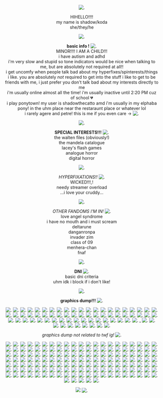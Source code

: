 <p align="center"

![.](https://64.media.tumblr.com/714c22146f7c9121885a151e5c077b5e/20f1f21c678cd316-f9/s540x810/ad42d5b202a8f14477eae014fc349c3e08d91fc2.gif)

<p align="center"
  
HIHELLO!!!!
<br>
my name is shadow/koda
<br>
she/they/he

<p align="center"
  
![.](https://64.media.tumblr.com/3c1c2a6da52f74ee2ee0ca42d81b017c/7e8828c28bd6bcc4-d7/s250x400/8317033ac9a93beef92e99e6c2645ab2f7f9b729.pnj)

<p align="center"

**basic info !** ![.](https://64.media.tumblr.com/d34d20f0b13056f6beec10117e733464/b55b2416bafcc208-02/s75x75_c1/290ea0b560b18d678ea99feb7e0c1788234e26f9.gif)
<br>
MINOR!!!! I AM A CHILD!!!
<br>
i have autism and adhd 
<br>
i'm very slow and stupid so tone indicators would be nice when talking to me, but are absolutely not required at all!!
<br>
i get uncomfy when people talk bad about my hyperfixes/spinterests/things i like. you are absolutely *not* required to get into the stuff i like to get to be friends with me, i just prefer you don't talk bad about my interests directly to me
<br>
i'm usually online almost all the time! i'm usually inactive until 2:20 PM cuz of school 💔
<br>
i play ponytown! my user is shadowthecatto amd i'm usually in my elphaba pony! in the uhm place near the restaraunt place or whatever lol
<br>
i rarely agere and petre! this is me if you even care -> ![.](https://64.media.tumblr.com/5a3ac572354fdab82362b68dc1ad178f/6556fde6f69ce461-c7/s250x400/5ec71cf0751ff669382b9c5f8e4c1f8e1cb965c6.pnj)

<p align="center"

![.](https://64.media.tumblr.com/97aa330a45329fdf0e8e9411a22e4a00/6bf1fcbbe17c2c92-01/s540x810/493bc48fec440d7610e7ecc3386d105c8502e7df.pnj)

<p align="center"

  **SPECIAL INTERESTS!!!** ![.](https://files.catbox.moe/7xyiid.gif)
<br>
the walten files (obviously!)
<br>
the mandela catalogue
<br>
lacey's flash games
<br>
analogue horror
<br>
digital horror

<p align="center"

![.](https://64.media.tumblr.com/6ff19ec66ba12802e7e08820d0f8cfd1/bf2611b1e77359db-72/s540x810/9fa05b11f0b4278761b81e7b5f41933e54fd0267.gif)

<p align="center"

*HYPERFIXATIONS!!* ![.](https://64.media.tumblr.com/8606353d382bad42eebb11bbd0cc97cd/8cfd1f618a490d71-26/s75x75_c1/64e9e86e738b3c25229c9627b93c44e440679bbf.pnj)
<br>
WICKED!!!,!
<br>
needy streamer overload
<br>
...i love your cruddy...

<p align="center"

![.](https://64.media.tumblr.com/442e734067e3b6e3449cef25e21877f2/f135054f077d3288-5a/s1280x1920/db5657eb3c9dc577583dfa4f8d9852b75752c4c5.pnj)

<p align="center"

*OTHER FANDOMS I'M IN!* ![.](https://64.media.tumblr.com/2cfdfb24429c52cd590978b0ed349ad5/dbf0efc59735e90f-06/s75x75_c1/525ee117920f8b030715cf3f3411b648ea0acf8a.gif)
<br>
love angel syndrome
<br>
i have no mouth and i must scream
<br>
deltarune
<br>
danganronpa
<br>
invader zim
<br>
class of 09
<br>
menhera-chan
<br>
fnaf

<p align="center"
  
![.](https://files.catbox.moe/ksa6xj.gif)

<p align="center"

**DNI** ![.](https://64.media.tumblr.com/6f43e1ba860f562eea8ed5b0597b7b29/b3ae6884757269ec-09/s75x75_c1/25e79773fc72141be60113915c504a74d750f421.gif)
<br>
basic dni criteria
<br>
uhm idk i block if i don't like!

<p align="center"
  
![.](https://64.media.tumblr.com/f8c26048db46251b298a9f58ae7597ab/ea4bce365a1c7665-1b/s540x810/615b5f40a4e357ba3d53ae45212bd58b9b07f792.pnj)

<p align="center"

**graphics dump!!!** ![.](https://64.media.tumblr.com/d7cd07e2e7d71d921c2e930156d117ed/c6e913aea8c8a172-c8/s75x75_c1/61bbc6209d0f5e4beed0c26b2568491756b1bf09.gif)

<p align="center"
  
![.](https://64.media.tumblr.com/81a581c80071375c0eae7ffd6a734567/704f4ace9de71c4b-73/s100x200/d48c61bba47adb45d5703100b57cf9b655436814.pnj) ![.](https://64.media.tumblr.com/b5aaf2efcdf114c3871b16bb5c8eaf91/7796b8cda0d3ecf8-a1/s100x200/3a722b08cec07663dd8d71080a49f44cbf813a70.pnj) ![.](https://gifcity.carrd.co/assets/images/gallery51/7e14ccbc.gif?v=238ae5e6) ![.](https://gifcity.carrd.co/assets/images/gallery51/4c33befd.png?v=238ae5e6) ![.](https://gifcity.carrd.co/assets/images/gallery51/2b974c87.png?v=238ae5e6) ![.](https://64.media.tumblr.com/3384b467706a2236357a05616cb29b9b/0849fa6899c3a334-aa/s100x200/c092e8e1054af70778f8396a05f55d368dc84695.pnj) ![.](https://64.media.tumblr.com/9a165446a55eb7db05aacdd5308de322/0849fa6899c3a334-75/s100x200/f8aafcb0b7f67034f3555e9c055dbb87d0631a59.pnj) ![.](https://64.media.tumblr.com/04f4950baf3caab2349c2c8da0adfc28/f7f4000f72964fcf-51/s250x400/a8fa74597956b98bc4b09d010927ae20672332be.pnj) ![.](https://64.media.tumblr.com/f9e2b227bad2e97b5aa87c02a398f36d/47c4d724a89c0276-01/s100x200/fa966e162a215bc98118ab97988947008a07bd38.pnj) ![.](https://wilardo.crd.co/assets/images/gallery16/c28d1d55.gif?v=f2364dd6) ![.](https://64.media.tumblr.com/f1494ab3e694699f37557da526beaff9/ec8f693b87536b40-6d/s100x200/5014d79593adcea9f2288d7a8f6894acf12ce7d1.gif) ![.](https://64.media.tumblr.com/f1df6416eb740d8b81146ff708e36fe2/6d78bc7631b17625-95/s100x200/f8ec1919839d9e61282e8a829c90b8c6f886d494.pnj) ![.](https://64.media.tumblr.com/0ab768b13dfe09e30dbe078821f0b709/321aa268678c99b9-d7/s100x200/c2da0f05c459fd27e3ca84cb22c112358381c4f6.pnj) ![.](https://64.media.tumblr.com/9d9e855939aab1e2fe0e77f0c9274e03/08dc254342852b38-d4/s100x200/18c38a72af5be347a42dbbcd83a543e8911f0a46.webp) ![.](https://64.media.tumblr.com/6756fed9bbfc687d9a4dead8cf5a8e80/6f072ea04e7b6c72-1a/s100x200/8fe327aa3cfb04098a43c2e5e3252cd65da3f388.pnj) ![.](https://64.media.tumblr.com/e36286952686e6d3b965901950ecd590/bfaaeb60d3ffc0b4-5e/s100x200/da275d2d17ab90193a65acd0cfbd3deddfa0b48e.pnj) ![.](https://64.media.tumblr.com/de39f3ff630f7e2f795c10d94128860d/fe2988a836246844-ef/s100x200/da6e0ff11d74f57ba47c581d9f20597b345e2519.pnj) ![.](https://adriansblinkiecollection.neocities.org/stamps/a19.png) ![.](https://files.catbox.moe/tdpvmr.PNG) ![.](https://64.media.tumblr.com/0d43e76a722ac9427f2cfa87b1abc708/503eaab48f57a725-61/s100x200/6ab9939494386a1a9e1a3b36fb98d17e914d21aa.gif) ![.](https://64.media.tumblr.com/42c580231e681903f58a1eb0f8d18696/503eaab48f57a725-f2/s100x200/387b0fc3ba3588eface89a0f463ec29e2f6c725b.pnj) ![.](https://64.media.tumblr.com/f3ff251bfccdec6d78110b82f635e88c/503eaab48f57a725-9f/s100x200/62d85ac3c424dcb01cb9ff87ec0ac9bf3d6ca846.gif) ![.](https://64.media.tumblr.com/672a4128f77abb5151fe28201f53581d/503eaab48f57a725-9c/s100x200/67461a28750b83420475b3615fcfc85aaa19e88f.gif) ![.](https://64.media.tumblr.com/8b85d35b6e393ef9ba192f3d8adca865/258361b833cca1fd-ea/s100x200/7534d3c25dda370ba791320802e34da14b087edf.pnj) ![.](https://64.media.tumblr.com/8c5df41f2b7d60cbcf990ff38cb59142/258361b833cca1fd-fe/s100x200/cc78df280d17eff7d8895f976b46f0bcbe4d6c77.pnj) ![.](https://64.media.tumblr.com/9830aeb28c8c7a848fe4f9e1f59c88e5/4aa5d3042dd19d21-57/s250x400/8251286be592530f74b08939a4ce6cada97b8c16.gif) ![.](https://64.media.tumblr.com/8ddc76eb6b5b1b480ad8beba89b08024/4aa5d3042dd19d21-f0/s250x400/4f2a564f75e68de9364e061aecf543d8bed81fbc.pnj) ![.](https://64.media.tumblr.com/39b1a7a812eb3f09d5d4df27c170c815/4aa5d3042dd19d21-ed/s250x400/1ed1fa31458d303d99ab8835046159284f19a0f1.gif) ![.](https://64.media.tumblr.com/ffd515145e9b3693f320d6684af41114/9e9fc99cd5209213-d5/s100x200/63d8ddb278654b5fe0955072330fa1f22df32007.pnj) ![.](https://64.media.tumblr.com/7a9eb3810d45dbdd22ac1b15d2960d71/9e9fc99cd5209213-85/s100x200/3e5cb7c682a23db5ca7211e63ac6787ebf3f91d3.pnj) ![.](https://64.media.tumblr.com/875b1ebdce4dacd73718e69c907c81ab/9e9fc99cd5209213-ee/s100x200/e206ef806dd6ab804fa77358a32cdb377d682211.gif) ![.](https://64.media.tumblr.com/e1ffea64f46bc7cc3418c5da1e13de1f/718713c576f73ac5-1f/s100x200/d5093b5d91acd05e5f6e405b82f42907af62fe29.pnj) ![.](https://64.media.tumblr.com/c8d1ddb22305dce80250fb2e9a9a557a/718713c576f73ac5-72/s100x200/f23cf3923d4d5f97331af410c1192f41527286a1.pnj) ![.](https://64.media.tumblr.com/729b986f79f60d56032ded2debd980ee/718713c576f73ac5-f8/s100x200/adbaa7e7498f7a11f641e0fb648a83d5feb7d7c0.pnj) ![.](https://64.media.tumblr.com/0a1eb85423cbfcfcc1aa02a76de97865/718713c576f73ac5-be/s100x200/fced618878a96f823fb95fb6d8fda1d13cfbc143.pnj) ![.](https://64.media.tumblr.com/689c5c162ef96c3fe93a866c4f98966e/718713c576f73ac5-52/s100x200/155f401b0576eb79f34a0820787739f5f44a82bd.pnj) ![.](https://64.media.tumblr.com/d8cb96c1d1156e48af402cc7d4d7356c/718713c576f73ac5-44/s100x200/76fad31c88d70df2223f65c0a84362ed6ebba955.pnj) ![.](https://64.media.tumblr.com/30beba8b27b19788a0c1de6d38c7268d/718713c576f73ac5-a6/s100x200/37f85f2a0eab4a7401dfb1e846738bec4554bad1.pnj) ![.](https://64.media.tumblr.com/41e1f2d16fa1006517119baf1dd01c99/718713c576f73ac5-48/s100x200/e052e313136e9e40b1d1744f15bd36d9bc26d720.pnj) ![.](https://64.media.tumblr.com/52d05859e68e624e3ea155218126e77b/c1ead48f0cb65611-49/s100x200/41d89adc866d4e638c134bf26aa9a2d8b765a95f.png) ![.](https://64.media.tumblr.com/10f203b2539674131ee08ee6f9e942fe/c1ead48f0cb65611-c1/s100x200/b7a313fc49d30daab4ebe37e044f365ff3c9819b.png) ![.](https://64.media.tumblr.com/a24e3faafea1072b4578cab35a15504e/c1ead48f0cb65611-41/s100x200/c99816e98ec0c2ed488e831087aa73e4ba8a75f6.png) ![.](https://64.media.tumblr.com/09c957e0629624911cc6d7515582afc1/c1ead48f0cb65611-d3/s100x200/476d0c56859acd85efc2d4ed4dadda12715f76d2.png) ![.](https://64.media.tumblr.com/35df6a623e34f0f3b9b0422ae69dab5b/c1ead48f0cb65611-6f/s100x200/acbdf46eedf665b81c009e41baa6c36ee98779c7.png) ![.](https://64.media.tumblr.com/406be0f18a0abefcc8d3b6bb16574e1c/c1ead48f0cb65611-bd/s100x200/73875932f0c5e446a0bb03724c1aeca169fd5bfe.png) ![.](https://adriansblinkiecollection.neocities.org/stamps/f23.gif) ![.](https://decohoard.carrd.co/assets/images/gallery61/dabde480.png?v=e0827b7e) ![.](https://64.media.tumblr.com/fe22a64dc86972643c948c6c17060ab5/bb2346013ee5866c-bd/s250x400/bfcb63c117d68d89581e73c7945efba568aaec20.pnj) ![.](https://64.media.tumblr.com/401c606722fafaca1d278c064a734b67/c937cea2bae71fd6-f6/s100x200/ada93a0d5347c337d3023e5cae2ad5ff059d5618.gif) ![.](https://64.media.tumblr.com/43fcb994d3a0b33b84656fbbe44f8652/c937cea2bae71fd6-61/s100x200/523511f60962e4511f74dcf34233bf606b9c50a5.gif) ![.]() ![.](https://64.media.tumblr.com/ecb21a3e68b91f5e9ff992cc0ea973d8/9e9fc99cd5209213-07/s250x400/bc948a74c08a889bef896aba932b216f77e2d4b5.gif) ![.](https://64.media.tumblr.com/179c28e4857065faca0733d186d3539c/9e9fc99cd5209213-6b/s250x400/cd1b097fe28414c94b3847c46c6074d0971b8d34.gif) ![.](https://64.media.tumblr.com/f3a9013d79674686654bbea0f55b6682/258361b833cca1fd-64/s250x400/7a41ae159fa1d20dc385a67f2f95f2332ac92cb3.gif) ![.](https://64.media.tumblr.com/cc98afb7b30f467b64c6539b49ec7395/503eaab48f57a725-d7/s250x400/ce3901c8f12e7e3efcc8be12e053594fe84a67d0.gif) ![.](https://adriansblinkiecollection.neocities.org/a11.gif) ![.](https://adriansblinkiecollection.neocities.org/a3.gif) ![.](https://64.media.tumblr.com/43b341e1c0bcc1bf0382f8fe840c77e6/275a84ce0dc210dd-0a/s250x400/4b06653cd289a3f48e2d5e3e3f9c8e6762725b18.gif) ![.](https://adriansblinkiecollection.neocities.org/a17.gif) ![.](https://adriansblinkiecollection.neocities.org/b29.gif) [.](https://adriansblinkiecollection.neocities.org/e47.gif) ![.](https://adriansblinkiecollection.neocities.org/h17.gif) ![.](https://adriansblinkiecollection.neocities.org/h24.gif) ![.](https://64.media.tumblr.com/77b1fa636bb0e02558e8cfd7c5b005d6/66f8bee48421ca35-0b/s100x200/de40bed1ca27e23f0f0f806708f463c4636e1d24.gif) ![.](https://decohoard.carrd.co/assets/images/gallery114/aee2ceab.gif?v=e0827b7e) ![.](https://decohoard.carrd.co/assets/images/gallery114/37882a87.gif?v=e0827b7e) ![.](https://64.media.tumblr.com/6ff346bf26d6506e95bf36fbf277d9bc/ba5419a3778fcc88-af/s250x400/6f6ee9d5b5b32630f3bfe51c656169eb034e4e41.gif) ![.]() ![.](https://64.media.tumblr.com/68a456802cd3d63dbc1cfd70d4a00da2/467cdec442d12682-e6/s250x400/8b618fe92c108d89082e5079df798df974efe463.pnj) ![.](https://64.media.tumblr.com/65b6b63b4d2a85d70e0efe6b1686b5b4/9f08db4a6bc68ebd-b0/s1280x1920/4fc8c62ab8d2f86fbff1dfd544d26ce767296138.pnj) ![.](https://64.media.tumblr.com/0173e3506b12b4503da7bcbc727471c6/ec17b43c1a81bf1c-4f/s1280x1920/6b9647afd13e636618b2ba706db875c68b49f915.pnj)

<p align="center"

*graphics dump not related to twf ig!* ![.](https://files.catbox.moe/vjmncj.gif)

<p align="center"
  
![.](https://64.media.tumblr.com/e168f81078a094e62c580f4cc5a39f1d/d1b13d10a3b57c68-54/s100x200/0fc891b2bdd50779638322b3c1f4b92cc6c66168.jpg) ![.](https://64.media.tumblr.com/f9cbc980875c26983d7b5c7e91569a93/2be3d7b7e3b8925d-31/s100x200/d0d536906d19ae86941ef1528e6787624c2bf067.pnj) ![.](https://64.media.tumblr.com/113dc6576dc5ee3ced59c06af393e0b0/ed5fb0e8258904df-d9/s250x400/c1eba16f4bc4507b5a10719f8ce88bd8fa038399.gif) ![.](https://64.media.tumblr.com/e287ea02bdafa006b281323c9bd2371a/33482cf83af8f0c3-17/s100x200/5dbab7da2d1a45b79db7d34d4adbe999c3eca6d2.pnj) ![.](https://64.media.tumblr.com/6c6818d1d1b115e6a2f1a7903c6a46be/2392e7c1f6f7c3e5-1d/s100x200/cd32f19a55f1a1be264b8dfcd54d9e7f6d55402e.pnj) ![.](https://64.media.tumblr.com/fb2b4b057f64ee8effbe10cc4a5f9562/147e422eed2ecc0d-8d/s250x400/e5d643f2425c99e3e04010d351b1393c4f8e7f8f.gifv) ![.](https://64.media.tumblr.com/d6d4224cfa924999413b633417125c68/c0de5bfbb8e74f33-32/s250x400/0d5d3541c5ac4dbf3de46110b20dff1ba45d1b63.gifv) ![.](https://64.media.tumblr.com/6481c0e6f5d04767a8b2f19c611dcbe9/2d14e3f060ab602a-c9/s100x200/e7d36b1ca9a4b937b8295ba2bc1a2e1c096083d9.pnj) ![.](https://64.media.tumblr.com/147aded3e327e374c083f6c309090c70/589a81601b23a717-dc/s100x200/e4283fa9b2e4ec2c3d3b1949c59f57a66aff57e3.pnj) ![.](https://64.media.tumblr.com/5155fc7f3fe57eefafffdd709fa4f9e7/c1bd773e78c280cd-39/s400x600/0b36c0619f2fd3fbde958a3a6d3b775669b8b8cd.gif) ![.](https://64.media.tumblr.com/193db72d1ad498d0c00f128ce7bab39a/2d14e3f060ab602a-a9/s100x200/59555edd3a8d04f20b92af21247f7d584269cb37.pnj) ![.](https://64.media.tumblr.com/7c7a7105d29113e33e12c6cf8dc5a886/6f072ea04e7b6c72-fb/s100x200/19ef918f30903dd70219a980d1080b0221b84fa3.gifv) ![.](https://64.media.tumblr.com/30089620ec0ef2c6492a8818da2e16c7/0576c693f2b94995-d1/s75x75_c1/df725d40a899c3deab0bc756769943a1f36517db.gifv) ![.](https://64.media.tumblr.com/19306be41dacc61daad9df5500db275a/2d14e3f060ab602a-bc/s100x200/e77fe8de224a8915c018c28d9145b0ee8723c0fd.gifv) ![.](https://64.media.tumblr.com/c8c7c5b7caee57972cbc4e30736a516a/2ff888012b183bb3-fd/s100x200/89ab92af99d64eebd8aa8157d13547ad5e5635dc.gifv) ![.](https://64.media.tumblr.com/844eefb944c0b1845e0b4325ec015919/fe2988a836246844-5a/s250x400/30e04d730ffcb71e7456a841f20d4c48e5938474.gifv) ![.](https://64.media.tumblr.com/f0945e8a079720123a7d73d0fbd90151/1f047da08adcc7e8-89/s250x400/4fcc3bb0e26330c897da074165a08a895327bac9.gifv) ![.](https://files.catbox.moe/p5l96m.gif) ![.](https://64.media.tumblr.com/1fa19ad2b3c47e3d3bfe3119905c59b1/18ff4c40ffc7af1a-23/s100x200/6c54af99f7c804db134591b0b39e729c90a671cd.pnj) ![.](https://decohoard.carrd.co/assets/images/gallery09/a0b635bc.png?v=e0827b7e) ![.](https://64.media.tumblr.com/465097f001a899eab4c40875a1b2bed5/01424bad4c7c2b42-6c/s250x400/77282d4e7f1d95c5a95b15a3ed404523ad286a7e.gifv) ![.](https://64.media.tumblr.com/28c9642ea91f2647174c825dbc41bacd/c7eaf291b9142808-9b/s250x400/34dd5df0572b3321d316f4953fb79cdc18af8765.gifv) ![.](https://orig00.deviantart.net/0803/f/2010/082/7/8/tally_hall_icon_by_pockyrock.gif) ![.](https://64.media.tumblr.com/6766af52f0ef91366a9ff6f479c49786/f32d7177776ff0b6-17/s100x200/ee251ae1ef7d0d42b9f9422c1b796d8f949f492f.gifv) ![.](https://orig00.deviantart.net/3e7a/f/2018/183/7/8/stamp_fnaf_by_ucamia-dcg2fn2.png) ![.](https://decohoard.carrd.co/assets/images/gallery110/03bb6da8.gif?v=e0827b7e) ![.](https://orig00.deviantart.net/c098/f/2016/230/4/e/17_by_x_end_the_pain_x-daediha.png) ![.](https://64.media.tumblr.com/603280bb25174fe4ab92aa165ef7d0a8/321aa268678c99b9-ff/s100x200/d28fa8f73c9bd03444110b6b310f5a53cc2bd5eb.gifv) ![.](https://64.media.tumblr.com/c261a9d01ea18acb791e951e0fa6fec9/tumblr_pe3ahvHP4n1xsk4lxo1_100.png) ![.](https://64.media.tumblr.com/41bbd16f016c9f4e50396623a62771b5/33482cf83af8f0c3-2b/s250x400/d52931bd11bf442a15cce81aafef1594c413a511.pnj) ![.](https://external-media.spacehey.net/media/sz4bkaSop3yJ9Si1U6iK03riCMPTJoXE9DK-q9LEhr6Y=/https://64.media.tumblr.com/728adbdc4a5068c4c8f41b21c848d13a/tumblr_pg8ixgYmYi1xzybrpo5_100.png) ![.](https://64.media.tumblr.com/0fbb7131ca0255e35c36cc45aad4e020/tumblr_pbtcf1EFvB1xzybrpo2_100.gif) ![.](https://static.tumblr.com/e7bb45b261d1e6c8d62e0423e23b550e/gjnkhff/uFapi5gi8/tumblr_static_c2at69jdq7cokcc4kgkws0wss.gif) ![.](https://64.media.tumblr.com/4c4570c68385e5870885aa111b887c98/tumblr_pbtcf1EFvB1xzybrpo4_100.gif) ![.](https://external-media.spacehey.net/media/sqfddbp0sMmQ0uCOxgopDJNdaIHwKAbdNUluHvZmvVaQ=/https://64.media.tumblr.com/d1df69f7a911b820323712f0babf6289/44d192091f8bf836-81/s250x250_c1/84afca83b1fdc0781da7370defe399112e53dbdf.gifv) ![.](https://64.media.tumblr.com/cd096bc9215bfc2678325c9c216b189f/5145bbf0b29b3644-99/s100x200/9e7d70da6615f7a4a39cf0e1de5e60bc0583d2ee.pnj) ![.](https://files.catbox.moe/pb7cvm.png) ![.](https://64.media.tumblr.com/e2f0589e8d30b9106f80fca0a31a5b04/3bf9185d18abb95b-ee/s100x200/1303215227ff8cb057e19f57f87d5730d9c63274.pnj) ![.](https://64.media.tumblr.com/e88c06a8cbe1b7e3092cf804f12fa85f/1aefeced37ef47a9-26/s100x200/165947122ff3a12aa317cca745c722ee96fd44a4.pnj) ![.](https://64.media.tumblr.com/c44f51bf9ebf9c231bc18f8ab1e1b2b2/3e774e379f1451d3-08/s100x200/f806cd68a56e8f4fa7b68ec5db8e1b3a84ee3cc4.pnj) ![.](https://64.media.tumblr.com/3bfcd45b6d38d0d18b58008d6fa3c2d8/66f8bee48421ca35-f1/s100x200/5ab25fe44be5eaecd89a7363fb89925c4b4ac786.gif) ![.](https://64.media.tumblr.com/39d5dbc5652c51c2e33a247d31702982/8f3b966c768a7a38-ea/s100x200/15fdb30b8aaa030b5031f40006376d8318b02e3c.pnj) ![.](https://64.media.tumblr.com/e8001b1db15cf74d105b276e4ddfc549/5bde89fb1ffcd1fc-68/s100x200/44ff55a8810a6b621d92bb21e7face0a3a725172.pnj) ![.](https://64.media.tumblr.com/69930378263c65ec3716802f1b0cdc29/aa4e877b8e7f4841-7e/s250x400/1a095feb2c304ea9c4bcbe44e0c16713716d5eee.gif) ![.](https://64.media.tumblr.com/739832a31ca02d45c900b2a52900a132/57614dfe5c441c1a-fe/s250x400/936e8d693f288984878511a7023d2242db86facd.gif) ![.](https://64.media.tumblr.com/ead727db84dfc0162e7adbacc0ded202/eb607a4731ffe32c-52/s100x200/ca532c3552714e52626f3f7555f34bf613b4333b.webp) ![.](https://64.media.tumblr.com/e33b6ed55e0ca9bdc973696acdc30b00/4c196c034ff2886f-06/s250x400/f95eba50f9cc591ef63bcbc3d0b3c739ed09547e.gif) ![.](https://64.media.tumblr.com/8eefa88953b55f47124d039097b44aa6/0a844093c4702aee-c0/s100x200/33a28a8c74e3060519acf53a0cdb67ce16fe408b.gif) ![.](https://64.media.tumblr.com/678a1d0fbff11a85777258b07fbd5674/2a7a80648d2bd19a-3d/s100x200/0f1d9fa06be79da1b09cf52d429e2f7690e3d46c.gif) ![.](https://64.media.tumblr.com/5751de8a756ddb3a197c6593b3e8241f/d6bee1dce2bc4664-3a/s250x400/defcf0a8cd1aa4a9e98ee5debf23198d8901aaf8.gif) ![.](https://64.media.tumblr.com/aaf1d7b69d4fc0b2e2328992b99f08b5/35592187b94c1f30-d0/s250x400/7df9d657345a6a36deb6175231516626388a905a.gif) ![.](https://64.media.tumblr.com/03a0b3dace0e0602a13aa7eb77ba8053/2a7a80648d2bd19a-62/s100x200/74a38722f6bca92dcde5114bca177a266d845300.pnj) ![.](https://64.media.tumblr.com/4edece5acbe4a7f909377e0339a8cd4c/b64515f5ddb7db38-eb/s100x200/6879f47b1d1577249c4624ab9e4018517a4115d6.gif) ![.](https://adriansblinkiecollection.neocities.org/stamps/e7.png) ![.](https://64.media.tumblr.com/cbd57dabec491c1de71126d3455b995b/c997dedf5f2f81b0-22/s75x75_c1/e113dc636784a67af83f84ec3118b59c0efb5b25.gifv) ![.](https://64.media.tumblr.com/ebc588db00f86f0c3750a3d64b5a68ca/aaa2c54ca6bb866a-e2/s100x200/dccd05fc61a98e94575f482003ea9eb2be2e562d.pnj) ![.](https://adriansblinkiecollection.neocities.org/stamps/i15.gif) ![.](https://64.media.tumblr.com/cdcd00c633df9e4d14577da67140fc69/27156b1a3cb3dbf4-e7/s100x200/311280d73131b853ecc3688a993e9554cf9cac92.gif) ![.](https://64.media.tumblr.com/96087a877aff03a8917c36fd970282ef/b2de84faa575c481-22/s250x400/022a35773f39bad78064a13294b0e8129786532f.pnj) ![.](https://gifcity.carrd.co/assets/images/gallery15/c467216a.gif?v=238ae5e6) ![.](https://decohoard.carrd.co/assets/images/gallery132/6059d720.gif?v=e0827b7e) ![.](https://64.media.tumblr.com/f998b07b49e21fccea05366d0e02f58c/0b8f78c4676469be-d7/s100x200/63dfef95de7868e5ca0f946eb9e89b5834a53b2c.pnj) ![.](https://64.media.tumblr.com/318c766bf5934460bfc0e931c107a75a/94e00959051412a0-c1/s250x400/a48572fcb5e51f9f0173de333a03e8c120cb647c.pnj) ![.](https://adriansblinkiecollection.neocities.org/stamps/i3.png) ![.](https://64.media.tumblr.com/fda4a58f47adec3f2fcf3ceb5f5b1597/e102683c853ef8d0-c8/s100x200/a035e318f1eb8bc00ca0cd5768e5f25df0670df9.gif) ![.](https://64.media.tumblr.com/604f7f71cd2ebb4e51630ea641100576/e843b7f60297db2f-84/s250x400/5fe68ce9df942d2377856ca42ab152be5ef41754.pnj) ![.](https://64.media.tumblr.com/d48141cd0037b1acec74b4d84eb38e61/20c900ae6158cde9-ee/s100x200/b8f626c41bce37710812543a91c85e084c20745d.pnj) ![.](https://64.media.tumblr.com/ebbc2fb1232041e210f5756574ec8018/5fee8023bae8c0db-c6/s100x200/a53f364d217e26e37b5c26e803895ac631d572fa.gif) ![.](https://64.media.tumblr.com/802f5cc4ba6701be8897fa8b921a5462/27156b1a3cb3dbf4-35/s100x200/aff84619f6581ff5a63a1e8f03c2f4ed8b9ed280.gif) ![.](https://64.media.tumblr.com/c6a85189a09da34c5749967bb1941dcd/ebc3788bbdbffd12-dd/s100x200/a312028332ac5f16f363a059379744260aa47402.pnj) ![.](https://decohoard.carrd.co/assets/images/gallery110/c10d2050.gif?v=e0827b7e) ![.](https://64.media.tumblr.com/5a5386d3244ee7012853fc8cff1ce989/35592187b94c1f30-27/s250x400/5e2bcc6c054b11b2f91e6287beda75de548550f1.gif) ![.](https://gifcity.carrd.co/assets/images/gallery14/5b126f1a.gif?v=238ae5e6) ![.](https://64.media.tumblr.com/34a0c08fe96a6bed8b83322d5ed31813/e102683c853ef8d0-27/s400x600/4e1130432790a22c40cb18aa897edc474c3dbe68.gif) ![.](https://64.media.tumblr.com/0206fc2427cd6163f5651e0ebe2387cf/1aefeced37ef47a9-85/s100x200/8398da51b14eda676df5d302dda0cb927de2a3d4.pnj) ![.](https://64.media.tumblr.com/790e45d4620e3fc87701dd537b43ffe1/c0ea055929045394-8d/s250x400/f6867b03f19702ede9e2ab48683e37462ff1cff5.gif) ![.](https://64.media.tumblr.com/293e73d2691c6639ca5445b6d4c7f08a/135d6e6937ffbdd1-0c/s100x200/65ac78e8215d96fd0f98e24c2a2b32637c78836b.pnj) ![.](https://64.media.tumblr.com/6f787933ac056b181e152b0f8bfa16b8/6aabbea0af91b052-62/s250x400/4637758cce7f9efbb5c7fb04e9172b5f4c65c1e2.pnj) ![.](https://64.media.tumblr.com/b2127c0dbf2779c6e0f14baa3bf41835/f943d9890bee0f57-0d/s100x200/fcc42d033f38634412b464f04159ddfebcf34ee2.gif) ![.](https://decohoard.carrd.co/assets/images/gallery133/645f6083.gif?v=e0827b7e) ![.](https://64.media.tumblr.com/8692367690a2814ca24e7fd8c1a1bd4c/baca323b1b0b3289-8d/s100x200/af6437308b534bb203faa887d7db952644ee860a.gif) ![.](https://decohoard.carrd.co/assets/images/gallery114/5045f6ee.gif?v=e0827b7e) ![.](https://64.media.tumblr.com/03a5e258452c362a3e0fb937fe122fe8/b27b4ea893089cb5-cc/s250x400/78c6cc3fdbb077864e662ba14e275f295ea37202.gif) ![.](https://64.media.tumblr.com/375f2743e8c5747fa165d2bd69d2f163/ee86c9d6bb165c0c-39/s100x200/d7b0798b45c17d940fdd8d14352cb0437ed4c142.pnj) ![.](https://external-media.spacehey.net/media/squdWq8YcnDktto8oMA2-pxiNxxaj2d-2KaWpGNi9U6w=/https://i.postimg.cc/FRjwsJ0z/what-what-what.gif) ![.](https://64.media.tumblr.com/4bb1a217cf3e370cde5b8144399cc3f3/1aefeced37ef47a9-0a/s100x200/e7dfd08b3a35f429d072ec6b7fbc9fcba8437a64.webp) ![.](https://external-media.spacehey.net/media/sbKM988MQJDW51AR3YLhG7yukN0mtEUXG6nfL3I6R83I=/https://i.postimg.cc/mDhvG04N/359c4696.gif) ![.](https://64.media.tumblr.com/fe176172cd625cd3acebc20836f182c8/737cbfef5766a3c3-b7/s100x200/1737db6a4836c60cf70aab6c25f7f5b2464152c6.pnj) ![.](https://64.media.tumblr.com/5455df872fbee1c4df33e430ccb9c0af/3a00ec0d4fd0f269-76/s100x200/6307b25df56cdd47b087f58a374320964219f6fc.pnj) ![.](https://64.media.tumblr.com/a708c8852657316bada989133f2376dd/b1bc5caf2fb29bb8-0a/s250x400/c91264d3410b6475f3ea9767b686118aa0a88d1b.gif) ![.](https://decohoard.carrd.co/assets/images/gallery49/1ac29c66.gif?v=e0827b7e) ![.](https://64.media.tumblr.com/d21cdf4fa9361364dee45c39d84146ad/856d765d90a747d6-1e/s100x200/33bbb0db5af8ba74ae9ecf44b50591c5ef963de8.gif) ![.](https://64.media.tumblr.com/3fb72b4ed3549ccb82bd4f42ac514adc/01eb00fa9c35168a-17/s250x400/e72bb5ec3cad978b21d290391a0e00665383e9e6.pnj) ![.](https://64.media.tumblr.com/35af2775acb53d7e4424ed5412cfd355/589a81601b23a717-91/s100x200/1643a0bb18265bb4b32b5fef890303abc5c5582c.pnj) ![.](https://64.media.tumblr.com/0b5512422012e3d517e0b3b164c5fb0c/b54964d46d51636b-6c/s250x400/4f1ac92e343b13f014d3572a43e1291690b3ae3c.gif) ![.](https://64.media.tumblr.com/8fe9feebabbe482441a57bc7bcf50d64/8e9d30a410d87d54-a8/s100x200/0a7730941b65902a05b748d4f4640da5c2a8aac0.pnj) ![.](https://64.media.tumblr.com/7171ec3c4a2b8050d1178e19125896e7/902091bf30db666b-bd/s100x200/5ab81ae5f06a75fa4f73801151aed737c63cd4f3.pnj) ![.](https://64.media.tumblr.com/d0154ced9735f5f09b7bca5f2d5d6800/14e58cb1e8bbe630-b2/s400x600/152623726696cc3a36b8cbde86c0b2d71cfdec23.gif) ![.](https://64.media.tumblr.com/c28511e9c6e103cf44b85b60e53e4a13/562bc653002dd72e-77/s250x400/149713c0b550a2bc66ec69108e5c924c85dcf685.gif) ![.](https://64.media.tumblr.com/e15fbde0afe43cc4d92412d7f4a0964f/6aabbea0af91b052-1a/s250x400/785ac30f191d141e613b4b73cb89f91c32718249.pnj) ![.](https://64.media.tumblr.com/8b5258671e752f0a5b39f4bcaad26562/285bfe503b08850f-a0/s250x400/12c97d7c33ba3b5ed27743b71f3f630b8fa32dac.pnj) ![.](https://64.media.tumblr.com/56168aac06cb0529de9c9faf9f367baa/ad98312435ecc5b0-ca/s250x400/525728c94ceffa012e0578775bbb4ab57a67dea0.pnj) ![.](https://64.media.tumblr.com/e1a8baa2206c0833fc4828fa6704e51f/16331f94bf17b438-27/s250x400/337ff4aaa0bc0d5d34232259c1759dc13d30997b.pnj) ![.](https://64.media.tumblr.com/92439e968fbb77658be0966393a20920/c489bbc711b13d5b-ac/s400x600/6cf9edbcf16d5e720767569cd3ee56d3fe4886e1.pnj) ![.](https://64.media.tumblr.com/ca2290bebc47d497b537ea76af7e1339/f64ceba3f2235b31-f3/s250x400/57b3171b97ef0e5a02e5e88b59915de5d6aa57ba.pnj) ![.](https://64.media.tumblr.com/78b8aa8cb48f0362efa56f0eab2a2073/bad7ec6a3104d437-18/s250x400/cb3bf09087e52fd237db94b32894696b62fb2314.pnj) ![.](https://64.media.tumblr.com/8032355bcb30219b635dcb957cc4bc30/854db1e8714e126a-93/s400x600/276d77eb9ad8ab828e194cc4761acac8805b6932.pnj) ![.](https://64.media.tumblr.com/11bd54b181b166a456152e5441704887/854db1e8714e126a-72/s400x600/8d48020967fae7678cd3dee248220fb5e6f9ec19.pnj) ![.](https://64.media.tumblr.com/686b93003206c1f4fc0c47516224d365/4ff098bbd02db0c7-09/s100x200/aaf1f3318881d0aa54b2ab10953508c04b087ebf.pnj) ![.](https://64.media.tumblr.com/d471607cfcaca3581d660eae45130555/dd7d6941d532a63a-40/s250x400/7c08879d1f2ba8471507c4f66cdd756d0af3b3f9.pnj) ![.](https://64.media.tumblr.com/6eb8cac3917fd074893fa526505ca421/86548dd69a9a5a18-3c/s100x200/3b8726b0e27c084fc923a28245807805c3bfd042.gif) ![.](https://64.media.tumblr.com/04ca67d35dde203b2d5bb5184f0d9dfa/e6afea4704bf7865-fa/s250x400/9156cb3641bc2a221e28805fca6b8826603f60ad.gif) ![.](https://64.media.tumblr.com/2bcaff07e19982c4c4e50675a01a0a21/5bb8b83e201fd095-e0/s75x75_c1/eae13d46e1f32f54712ff770573c355720727709.gif) ![.](https://64.media.tumblr.com/8c6a6f505fca5a5727f7e79a890d96f0/084292c80dd891f2-0b/s400x600/4197cddbba8999e23e8690f24306f2d41d1acb0c.pnj) ![.](https://64.media.tumblr.com/0cc54ceda27c107ef599de5960b6fb14/e5f72ed85f6e6bff-88/s100x200/04d8f58061cc9e798f27e6125684040b12d78d99.pnj) ![.](https://64.media.tumblr.com/02639110dbeddf9d6901c4bbc6a5d06d/1a0bd8a997af9343-ef/s100x200/3ff46f19d3576cc7587838226888b39618e3ba0e.jpg) ![.](https://64.media.tumblr.com/ff4dbc56bde951fbe105614347b91808/6e952deabcd07c41-14/s250x400/51990eb0256b5ff40ea2e9bba6bd702ea27a1256.gif) ![.](https://64.media.tumblr.com/bfc0e0a882afcd157133d10f94f6ee7d/ec9a08ab575afa95-87/s250x400/4be812889c55054001c7edf1613eb8a19a499f0f.gif) ![.](https://64.media.tumblr.com/981af683f32a8a30c57b83fe1443c678/f1a60d98ba22f956-e0/s400x600/b11febb91345a32246518f461be1a9cf5b0fdcb8.pnj) ![.](https://64.media.tumblr.com/1aed239d2f400739f0c362ac59b80da1/430cf44a588896d9-74/s400x600/db5dc81955e2e57655b830d066126bd4393b650d.pnj) ![.](https://64.media.tumblr.com/eb1c01665df1e505937de51774858c39/9304946e3d9cec44-d4/s100x200/b12223f7f327f5fda8bb4fbd458d83002441f81b.gif) ![.](https://64.media.tumblr.com/15a7a5f5b904a9d799982bc4c99f3284/b7c6468165ff1ec5-ca/s250x400/7de7333fd5cc45b174d20c414c7f0aebac50b4b6.gif) ![.](https://64.media.tumblr.com/a21fc338430b43d832a1604fa05a5cd1/741149a108da73ee-e7/s75x75_c1/bb888a5a501a568ae9b3901c64992c1e8921e01a.gif) ![.](https://64.media.tumblr.com/e9240cb4a955752d6ce8105a118c2b31/67f022aa9b571558-82/s100x200/3a0a419c1365033ebf9064ef531b98eabe2439ca.pnj) ![.](https://64.media.tumblr.com/54934d9d224eabc4180ba0cb6db2561c/ac4ceda43d25e75b-65/s100x200/e44451de6bfb2d261abe1b2aa7c56aa567e7c2ad.pnj) ![.](https://64.media.tumblr.com/ac8aef81fcf02d42454aa4bdd6646325/741149a108da73ee-6a/s250x400/7b992a961070755d5d37b3972e7e934920799035.gif) ![.](https://64.media.tumblr.com/c62b5c9a8e47be166ecfb9198d45112b/4db114b88429d9c8-6c/s100x200/5a09349ac528ce453fd379858c7d434e79c5ef15.gif) ![.](https://64.media.tumblr.com/f78aa9c0cc9e78964a3126bd998774b6/741149a108da73ee-df/s100x200/b87c908f78277d7e292316b562c46a2b7f39b7e9.pnj) ![.](https://64.media.tumblr.com/d4b076d00f052cecd194241310fd532d/45f94c41ff7d86d0-47/s250x400/fd2075c73ba38df3b9454003beda01e96fc350b2.gif) ![.](https://64.media.tumblr.com/f69a500f165cabf91aa83077da51ba20/967cc83e1fffa85d-5b/s250x400/f4f1927b8f3332ffd9c78b2123ae789b55b1f933.gif) ![.](https://64.media.tumblr.com/e2e885852ef22804627387114a98ad3d/53a97075d420e941-88/s250x400/01553ba8e0f0f7e8d244d840426bf1e4bb14ce5f.pnj) ![.](https://64.media.tumblr.com/b38589ed63a8b0df38cc845df61e4b59/ed94256592777a66-ee/s250x400/1476d4135cb26b81c54eab2af7c0ac0eefcc1ed9.gif) ![.](https://64.media.tumblr.com/50c66df8654c84182e2f397cd5a8c2bc/0a8f9d611c337ccd-34/s400x600/fa497727acbdf3b01f988b58c55d34787cbaa5c9.pnj) ![.](https://64.media.tumblr.com/c12cea63234272b0ad9d1b14f71853fa/aab555343cbb1441-51/s640x960/dd1c72c29a8b2d52bba9504a1902bd1ca8d8d1bd.gif) ![.](https://64.media.tumblr.com/c268c57f7bb8799961bbc7765ab3d9c0/6672f487bca8affa-29/s100x200/4331ef316490bea69d27f939159c416c87fccf47.gif) ![.](https://64.media.tumblr.com/5b04f81cdbb4945525dd266161109cec/97ac71c43e11edad-f2/s250x400/01e35d98f7b0e096d8a4297d395f84dceeb07027.gif) ![.](https://64.media.tumblr.com/1d0ea254bfcb110fc798321d8a190b51/695369241b0b852b-8e/s100x200/2dfae08d84b70dada63165c9d52e804ebe80ab75.pnj) ![.](https://64.media.tumblr.com/e324f48e407d0fd54656cd36198f7ead/695369241b0b852b-46/s100x200/0455504c726435d5f74cb5a67ad4ee588d8702b3.pnj) ![.](https://64.media.tumblr.com/362f6b1eb4afc94f39bf615a54106d75/97ac71c43e11edad-81/s250x400/53110421e1b1de7b34b055ff8939e1d6af9d60fd.gif) ![.](https://64.media.tumblr.com/9ebcd42a4d31cb5d3ce860c6c80c707a/cb5cf515eb999442-98/s400x600/c75879fddb531939eb5ff1d7a4ab912411a1e270.pnj) ![.](https://64.media.tumblr.com/9ed8b682ca43bca7fcae207b62f78928/6755022d32258dba-df/s250x400/02ad789b57308d9aee20c2336ae1f363f8db98cd.pnj) ![.](https://64.media.tumblr.com/4fb07524053441731e91528551ff7f04/36b5744a30ab1919-8e/s100x200/8c9a75295f37e024a62124d860edf2552bc54c14.pnj) ![.](https://64.media.tumblr.com/3409d6decb6a23c02422af2746b263d3/aea03be4610b71fb-ed/s100x200/5838b8189ada3dc1401e992fb3e59ca6ffa80c9e.jpg) ![.](https://64.media.tumblr.com/04f8b93c4eb783d147b2a010aa92480d/2d179e7b905bbd36-c4/s400x600/bf400efddf38df80caa8f94edf065e2fa5b7cd58.pnj) ![.](https://64.media.tumblr.com/4eb850c4d6ca1f8b9f07b7e44fa949ed/8db34a7d3d18c261-57/s100x200/3e7fb4959e021151b96ff19aedbbdafc05ce9d18.pnj) ![.](https://64.media.tumblr.com/260214f5278a9174951dc587dda5bb7f/8b0487dcc93a3990-be/s100x200/c1b6f4fa6b61714f489cf79c79059b5c54c62c0e.gif) ![.](https://64.media.tumblr.com/d032ea6deeafd0f61dfedeac97d153a1/53b28a880a29cd42-1c/s250x400/5648a38e725fded24a02e32e47d18fcbed1e122f.gif) ![.](https://64.media.tumblr.com/7b9998dfb003da602447c12aaf631f55/6a4882f7400b4ba7-a6/s100x200/b597accb945743e31634b061959da7cbadaddbe1.gif) ![.](https://64.media.tumblr.com/b47bdf94ef17df5c41a7ff6ae844ee97/6a4882f7400b4ba7-89/s100x200/d9b234ee933cc3f556d1b56f4c14636b318afd93.pnj) ![.](https://64.media.tumblr.com/177ca5e909a2c3e88e0ba7dcce734777/15062ed1f4e87290-6d/s250x400/628b87d04faee4a85253c281d1b1594ec74b74f9.gif) ![.](https://64.media.tumblr.com/756d6330f6270fbb0deffa3e3299f833/95dbb95e89805b35-9a/s100x200/648f9d73d96c4605900acf2350876bed40dd9e24.pnj) ![.](https://64.media.tumblr.com/ab183de190c6c17bdf8b102b0f572241/b764541ef8fb113c-3b/s250x400/b973f5d01f9c883d6d2c0b2f4115d2e678c08a26.gif)

<p align="center"
  
![](https://komarev.com/ghpvc/?username=shadowthecatto&color=97b1ee&label=☆+prof+views+) ![.](https://64.media.tumblr.com/98641f64cebb81feef8df118029c0f93/ab68bdde100db969-37/s75x75_c1/a46aedda52e7433e6c384dd24ff6c1720fcc6c34.gifv)
